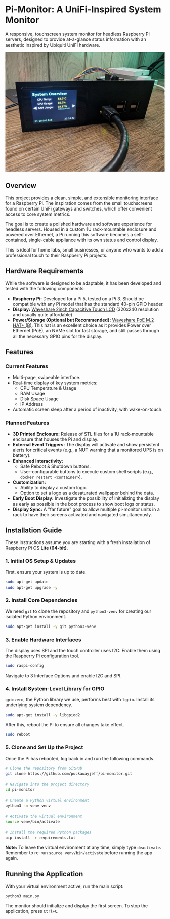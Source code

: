 # **Pi-Monitor: A UniFi-Inspired System Monitor**

A responsive, touchscreen system monitor for headless Raspberry Pi servers, designed to provide at-a-glance status information with an aesthetic inspired by Ubiquiti UniFi hardware.

![A photo of the running monitor in its 1U rack enclosure](./assets/monitor-in-rack.jpg)

## **Overview**

This project provides a clean, simple, and extensible monitoring interface for a Raspberry Pi. The inspiration comes from the small touchscreens found on certain UniFi gateways and switches, which offer convenient access to core system metrics.

The goal is to create a polished hardware and software experience for headless servers. Housed in a custom 1U rack-mountable enclosure and powered over Ethernet, a Pi running this software becomes a self-contained, single-cable appliance with its own status and control display.

This is ideal for home labs, small businesses, or anyone who wants to add a professional touch to their Raspberry Pi projects.

## **Hardware Requirements**

While the software is designed to be adaptable, it has been developed and tested with the following components:

* **Raspberry Pi:** Developed for a Pi 5, tested on a Pi 3\. Should be compatible with any Pi model that has the standard 40-pin GPIO header.  
* **Display:** [Waveshare 2inch Capacitive Touch LCD](https://www.waveshare.com/wiki/2inch_Capacitive_Touch_LCD) (320x240 resolution and usually quite affordable)  
* **Power/Storage (Optional but Recommended):** [Waveshare PoE M.2 HAT+ (B)](https://www.google.com/search?q=https://www.waveshare.com/wiki/PoE_M.2_HAT%2B_\(B\)). This hat is an excellent choice as it provides Power over Ethernet (PoE), an NVMe slot for fast storage, and still passes through all the necessary GPIO pins for the display.

## **Features**

### **Current Features**

* Multi-page, swipeable interface.  
* Real-time display of key system metrics:  
  * CPU Temperature & Usage  
  * RAM Usage  
  * Disk Space Usage  
  * IP Address  
* Automatic screen sleep after a period of inactivity, with wake-on-touch.

### **Planned Features**

* **3D Printed Enclosure:** Release of STL files for a 1U rack-mountable enclosure that houses the Pi and display.  
* **External Event Triggers:** The display will activate and show persistent alerts for critical events (e.g., a NUT warning that a monitored UPS is on battery).  
* **Enhanced Interactivity:**  
  * Safe Reboot & Shutdown buttons.  
  * User-configurable buttons to execute custom shell scripts (e.g., `docker restart <container>`).  
* **Customization:**  
  * Ability to display a custom logo.  
  * Option to set a logo as a desaturated wallpaper behind the data.  
* **Early Boot Display:** Investigate the possibility of initializing the display as early as possible in the boot process to show boot logs or status.  
* **Display Sync:** A "far future" goal to allow multiple pi-monitor units in a rack to have their screens activated and navigated simultaneously.

## **Installation Guide**

These instructions assume you are starting with a fresh installation of Raspberry Pi OS **Lite (64-bit)**.

### **1\. Initial OS Setup & Updates**

First, ensure your system is up to date.

```bash
sudo apt-get update  
sudo apt-get upgrade -y
```

### **2\. Install Core Dependencies**

We need `git` to clone the repository and `python3-venv` for creating our isolated Python environment.

```bash
sudo apt-get install -y git python3-venv
```

### **3\. Enable Hardware Interfaces**

The display uses SPI and the touch controller uses I2C. Enable them using the Raspberry Pi configuration tool.

```bash
sudo raspi-config
```

Navigate to 3 Interface Options and enable I2C and SPI.

### **4\. Install System-Level Library for GPIO**

`gpiozero`, the Python library we use, performs best with `lgpio`. Install its underlying system dependency.

```bash
sudo apt-get install -y libgpiod2
```

After this, reboot the Pi to ensure all changes take effect.

```bash
sudo reboot
```

### **5\. Clone and Set Up the Project**

Once the Pi has rebooted, log back in and run the following commands.

```bash
# Clone the repository from GitHub  
git clone https://github.com/puckawayjeff/pi-monitor.git

# Navigate into the project directory  
cd pi-monitor

# Create a Python virtual environment  
python3 -m venv venv

# Activate the virtual environment  
source venv/bin/activate

# Install the required Python packages  
pip install -r requirements.txt
```

**Note:** To leave the virtual environment at any time, simply type `deactivate`. Remember to re-run `source venv/bin/activate` before running the app again.

## **Running the Application**

With your virtual environment active, run the main script:

```bash
python3 main.py
```

The monitor should initialize and display the first screen. To stop the application, press `Ctrl+C`.
